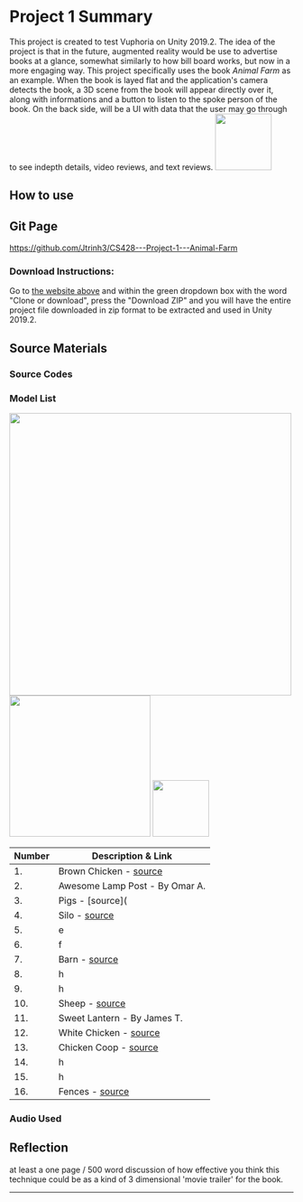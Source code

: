 # Project 1 Summary
<body>This project is created to test Vuphoria on Unity 2019.2. The idea of the project is that in the future, augmented reality would be use to advertise books at a glance, somewhat similarly to how bill board works, but now in a more engaging way. This project specifically uses the book <i>Animal Farm</i> as an example. When the book is layed flat and the application's camera detects the book, a 3D scene from the book will appear directly over it, along with informations and a button to listen to the spoke person of the book. On the back side, will be a UI with data that the user may go through to see indepth details, video reviews, and text reviews.</body>

<img src="https://github.com/Jtrinh3/CS428---Project-1---Animal-Farm/raw/master/Assets/Resources/images/front%20cover%20photo.jpg" width="100">

## How to use

## Git Page
https://github.com/Jtrinh3/CS428---Project-1---Animal-Farm
### Download Instructions:
Go to [the website above](https://github.com/Jtrinh3/CS428---Project-1---Animal-Farm) and within the green dropdown box with the word "Clone or download", press the "Download ZIP" and you will have the entire project file downloaded in zip format to be extracted and used in Unity 2019.2.

## Source Materials


### Source Codes

### Model List
<p float="left">
  <img src="https://github.com/Jtrinh3/CS428---Project-1---Animal-Farm/raw/master/docs/3Dmodels.png" width="500">
  <img src="https://github.com/Jtrinh3/CS428---Project-1---Animal-Farm/raw/master/docs/3dmodels2.png" width="250">
  <img src="https://github.com/Jtrinh3/CS428---Project-1---Animal-Farm/raw/master/docs/3Dmodels3.jpg" width="100">
</p>

| Number  | Description & Link |
| ------- | ----------------------------------------------------- |
| 1.      | Brown Chicken - [source](https://github.com/Jtrinh3/CS428---Project-1---Animal-Farm) |
| 2.      | Awesome Lamp Post - By Omar A. |
| 3.      | Pigs - [source]( |
| 4.      | Silo - [source](http://quaternius.com/assets.html) |
| 5.      | e |
| 6.      | f |
| 7.      | Barn - [source](http://quaternius.com/assets.html) |
| 8.      | h |
| 9.      | h |
| 10.     | Sheep - [source](http://quaternius.com/assets.html) |
| 11.     | Sweet Lantern - By James T. |
| 12.     | White Chicken - [source](https://sketchfab.com/3d-models/chicken-rigged-6e3b93c078114c52bfe4cfa08b9843eb) |
| 13.     | Chicken Coop - [source](http://quaternius.com/assets.html) |
| 14.     | h |
| 15.     | h |
| 16.     | Fences - [source](http://quaternius.com/assets.html) |

### Audio Used

## Reflection
at least a one page / 500 word discussion of how effective you think this technique could be as a kind of 3 dimensional 'movie trailer' for the book.

---

